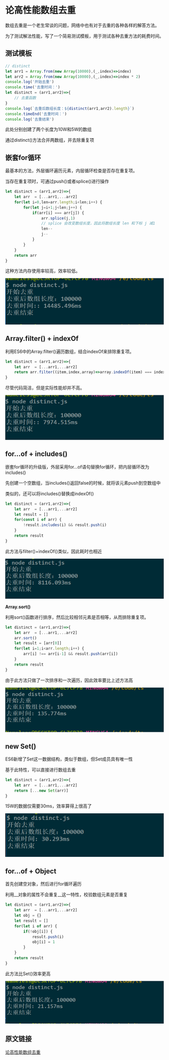 # 论高性能数组去重

数组去重是一个老生常谈的问题，网络中也有对于去重的各种各样的解答方法。

为了测试解法性能，写了一个简易测试模板，用于测试各种去重方法的耗费时间。

## 测试模板

```js
// distinct
let arr1 = Array.from(new Array(10000),(_,index)=>index)
let arr2 = Array.from(new Array(10000),(_,index)=>index * 2)
console.log('开始去重')
console.time('去重时间：')
let distinct = (arr1,arr2)=>{
    // 去重函数
}
console.log(`去重后数组长度：${distinct(arr1,arr2).length}`)
console.timeEnd('去重时间：')
console.log('去重结束')
```

此处分别创建了两个长度为10W和5W的数组

通过distinct()方法合并两数组，并去除重复项

## 嵌套for循环

最基本的方法，外层循环遍历元素，内层循环检查是否存在重复项。

当存在重复项时，可通过push()或者splice()进行操作

```js
let distinct = (arr1,arr2)=>{
    let arr  = [...arr1,...arr2]
    for(let i=0,len=arr.length;i<len;i++) {
        for(let j=i+1;j<len;j++) {
            if(arr[i] === arr[j]) {
               	arr.splice(j,1)
                // splice 会改变数组长度，因此将数组长度 len 和下标 j 减1
                len--
                j--
            }
        }
    }
    return arr
}
```

这种方法内存使用率较高，效率较低。

![](./images/deldouble/1563007549015.png)

## Array.filter() + indexOf

利用ES6中的Array.filter()遍历数组，结合indexOf来排除重复项。

```js
let distinct = (arr1,arr2)=>{
    let arr  = [...arr1,...arr2]
    return arr.filter((item,index,array)=>array.indexOf(item) === index)
}
```

尽管代码简洁，但是实际性能却并不高。

![1563007622236](./images/deldouble/1563007622236.png)

## for...of + includes()

嵌套for循环的升级版，外层采用for...of语句替换for循环，把内层循环改为includes()

先创建一个空数组，当includes()返回false的时候，就将该元素push到空数组中

类似的，还可以将includes()替换成indexOf()

```js
let distinct = (arr1,arr2)=>{
    let arr  = [...arr1,...arr2]
    let result = []
    for(const i of arr) {
        !result.includes(i) && result.push(i)
    }
    return result
}
```

此方法与filter()+indexOf()类似，因此耗时也相近

![1563007921083](./images/deldouble/1563007921083.png)

**Array.sort()**

利用sort()函数进行排序，然后比较相邻元素是否相等，从而排除重复项。

```js
let distinct = (arr1,arr2)=>{
    let arr  = [...arr1,...arr2]
    arr.sort()
    let result = [arr[0]]
    for(let i=1;i<arr.length;i++) {
        arr[i] !== arr[i-1] && result.push(arr[i])
    }
    return result
}
```

由于此方法只做了一次排序和一次遍历，因此效率要比上述方法高

![1563008566698](./images/deldouble/1563008566698.png)

## new Set()

ES6新增了Set这一数据结构，类似于数组，但Set成员具有唯一性

基于此特性，可以直接进行数组去重

```js
let distinct = (arr1,arr2)=>{
    let arr  = [...arr1,...arr2]
    return [...new Set(arr)]
}
```

15W的数据仅需要30ms，效率算得上很高了

![1563008774416](./images/deldouble/1563008774416.png)

## for...of + Object

首先创建空对象，然后进行for循环遍历

利用__对象的属性不会重复__这一特性，校验数组元素是否重复

```js
let distinct = (arr1,arr2)=>{
    let arr  = [...arr1,...arr2]
    let obj = {}
    let result = []
    for(let i of arr) {
        if(!obj[i]) {
            result.push(i)
            obj[i] = 1
        }
    }
    return result
}
```

此方法比Set()效率更高

![1563009078147](./images/deldouble/1563009078147.png)

## 原文链接

[论高性能数组去重](https://www.cnblogs.com/wisewrong/p/9642264.html)
